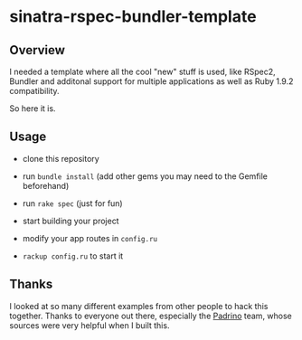 # sinatra-rspec-bundler-template

## Overview

I needed a template where all the cool "new" stuff is used, like RSpec2, Bundler and additonal support for multiple applications as well as Ruby 1.9.2 compatibility.

So here it is.

## Usage

- clone this repository

- run `bundle install` (add other gems you may need to the Gemfile beforehand)

- run `rake spec` (just for fun)

- start building your project

- modify your app routes in `config.ru`

- `rackup config.ru` to start it

## Thanks

I looked at so many different examples from other people to hack this together.
Thanks to everyone out there, especially the [Padrino](http://www.padrinorb.com) team, whose sources were very helpful when I built this.
